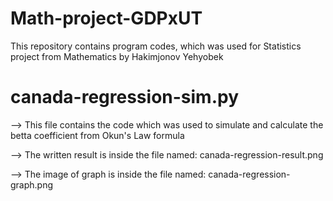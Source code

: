 # Math-project-GDPxUT
This repository contains program codes, which was used for Statistics project from Mathematics by Hakimjonov Yehyobek

# canada-regression-sim.py 
  --> This file contains the code which was used to simulate and calculate the betta coefficient from Okun's Law formula 
  
  --> The written result is inside the file named: canada-regression-result.png 

  --> The image of graph is inside the file named: canada-regression-graph.png
